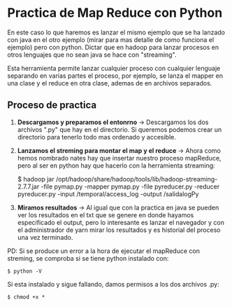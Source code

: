 # Practica de Map Reduce con Python

En este caso lo que haremos es lanzar el mismo ejemplo que se ha lanzado con java en el otro ejemplo (mirar para mas detalle de como funciona el ejemplo) pero con python. Dictar que en hadoop para lanzar procesos en otros lenguajes que no sean java se hace con "streaming". 

Esta herramienta permite lanzar cualquier proceso con cualquier lenguaje separando en varias partes el proceso, por ejemplo, se lanza el mapper en una clase y el reduce en otra clase, ademas de en archivos separados.

## Proceso de practica

1.  **Descargamos y preparamos el entonrno** -> Descargamos los dos archivos ".py" que hay en el directorio. Si queremos podemos crear un directorio para tenerlo todo mas ordenado y accesible.

2. **Lanzamos el streming para montar el map y el reduce** -> Ahora como hemos nombrado nates hay que insertar nuestro proceso mapReduce, pero al ser en python hay que hacerlo con la herramienta streaming:

    $ hadoop jar /opt/hadoop/share/hadoop/tools/lib/hadoop-streaming-2.7.7.jar -file pymap.py -mapper pymap.py -file pyreducer.py -reducer pyreducer.py -input /temporal/access_log -output /salidalogPy

3. **Miramos resultados** -> Al igual que con la practica en java se pueden ver los resultados en el txt que se genere en donde hayamos especificado el output, pero lo interesante es lanzar el navegador y con el administrador de yarn mirar los resultados y es historial del proceso una vez terminado.


PD: Si se produce un error a la hora de ejecutar el mapReduce con streming, se comproba si se tiene python instalado con:

    $ python -V

Si esta instalado y sigue fallando, damos permisos a los dos archivos .py:

    $ chmod +x *